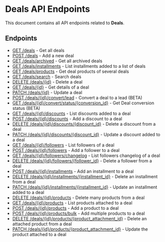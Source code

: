 # Deals API Endpoints

This document contains all API endpoints related to **Deals**.

## Endpoints

- [GET /deals](./getdeals.md) - Get all deals
- [POST /deals](./adddeal.md) - Add a new deal
- [GET /deals/archived](./getarchiveddeals.md) - Get all archived deals
- [GET /deals/installments](./getinstallments.md) - List installments added to a list of deals
- [GET /deals/products](./getdealsproducts.md) - Get deal products of several deals
- [GET /deals/search](./searchdeals.md) - Search deals
- [DELETE /deals/{id}](./deletedeal.md) - Delete a deal
- [GET /deals/{id}](./getdeal.md) - Get details of a deal
- [PATCH /deals/{id}](./updatedeal.md) - Update a deal
- [POST /deals/{id}/convert/lead](./convertdealtolead.md) - Convert a deal to a lead (BETA)
- [GET /deals/{id}/convert/status/{conversion_id}](./getdealconversionstatus.md) - Get Deal conversion status (BETA)
- [GET /deals/{id}/discounts](./getadditionaldiscounts.md) - List discounts added to a deal
- [POST /deals/{id}/discounts](./postadditionaldiscount.md) - Add a discount to a deal
- [DELETE /deals/{id}/discounts/{discount_id}](./deleteadditionaldiscount.md) - Delete a discount from a deal
- [PATCH /deals/{id}/discounts/{discount_id}](./updateadditionaldiscount.md) - Update a discount added to a deal
- [GET /deals/{id}/followers](./getdealfollowers.md) - List followers of a deal
- [POST /deals/{id}/followers](./adddealfollower.md) - Add a follower to a deal
- [GET /deals/{id}/followers/changelog](./getdealfollowerschangelog.md) - List followers changelog of a deal
- [DELETE /deals/{id}/followers/{follower_id}](./deletedealfollower.md) - Delete a follower from a deal
- [POST /deals/{id}/installments](./postinstallment.md) - Add an installment to a deal
- [DELETE /deals/{id}/installments/{installment_id}](./deleteinstallment.md) - Delete an installment from a deal
- [PATCH /deals/{id}/installments/{installment_id}](./updateinstallment.md) - Update an installment added to a deal
- [DELETE /deals/{id}/products](./deletemanydealproducts.md) - Delete many products from a deal
- [GET /deals/{id}/products](./getdealproducts.md) - List products attached to a deal
- [POST /deals/{id}/products](./adddealproduct.md) - Add a product to a deal
- [POST /deals/{id}/products/bulk](./addmanydealproducts.md) - Add multiple products to a deal
- [DELETE /deals/{id}/products/{product_attachment_id}](./deletedealproduct.md) - Delete an attached product from a deal
- [PATCH /deals/{id}/products/{product_attachment_id}](./updatedealproduct.md) - Update the product attached to a deal